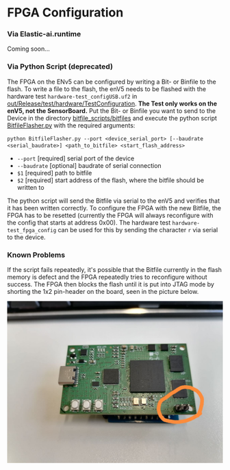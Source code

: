 # FPGA Configuration

### Via Elastic-ai.runtime

Coming soon...

<!-- TODO: add fpga config flashing via monitor -->

### Via Python Script (deprecated)

The FPGA on the ENv5 can be configured by writing a Bit- or Binfile to the flash.
To write a file to the flash, the enV5 needs to be flashed with the hardware test `hardware-test_configUSB.uf2` in
[out/Release/test/hardware/TestConfiguration](../../../build/debug/test/hardware/TestConfiguration).
**The Test only works on the enV5, not the SensorBoard.**
Put the Bit- or Binfile you want to send to the Device in the
directory [bitfile_scripts/bitfiles](../../../bitfile_scripts/bitfiles) and execute the python
script [BitfileFlasher.py](../../../bitfile_scripts/BitfileFlasher.py) with the required arguments:

```
python BitfileFlasher.py --port <device_serial_port> [--baudrate <serial_baudrate>] <path_to_bitfile> <start_flash_address>
```

- `--port` [required] serial port of the device
- `--baudrate` [optional] baudrate of serial connection
- `$1` [required] path to bitfile
- `$2` [required] start address of the flash, where the bitfile should be written to

The python script will send the Bitfile via serial to the enV5 and verifies that it has been written correctly.
To configure the FPGA with the new Bitfile, the FPGA has to be resetted (currently the FPGA will always reconfigure with
the config that starts at address 0x00).
The hardware test `hardware-test_fpga_config` can be used for this by sending the character `r` via serial to the
device.

### Known Problems

If the script fails repeatedly, it's possible that the Bitfile currently in the flash memory is defect and the FPGA
repeatedly tries to reconfigure without success.
The FPGA then blocks the flash until it is put into JTAG mode by shorting the 1x2 pin-header on the board, seen in the
picture below.

![](../../../documentation/pics/jtag_header.jpg)
